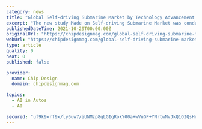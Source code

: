 ```yaml
---
category: news
title: "Global Self-driving Submarine Market by Technology Advancement and Future Outlook 2021 – Boeing, Rolls-Royce, Triton Submarines LLC"
excerpt: "The new study Made on Self-driving Submarine Market was conducted by highly qualified research professionals and industry experts to provide an in-depth analysis on the industry. The report on Self-driving Submarine Market 2021 is exhaustive and includes ..."
publishedDateTime: 2021-10-29T00:00:00Z
originalUrl: "https://chipdesignmag.com/global-self-driving-submarine-market-by-technology-advancement-and-future-outlook-2021-boeing-rolls-royce-triton-submarines-llc/"
webUrl: "https://chipdesignmag.com/global-self-driving-submarine-market-by-technology-advancement-and-future-outlook-2021-boeing-rolls-royce-triton-submarines-llc/"
type: article
quality: 0
heat: 0
published: false

provider:
  name: Chip Design
  domain: chipdesignmag.com

topics:
  - AI in Autos
  - AI

secured: "uf9k9xrf9x/ly6uw7/iUNMzp8qLGIgRokY00a+wVuGF+YNrtwNvJkQ1OIQsHewtuaLhbnFV/vrNOvtJVfknG8ezy1YzFOBh9acabuDSppoSmJXUgfsitzjCVun+KVyXEwMUt92xKREKQo9BiuHiNbQpy6Tak/ssmGkAmzsHRVGFBww369mK+eBhPSCp4nuSwPXDiAqrOvZb+aifEgGfXYXdfAMtXhe0x+HTu0NApNuaaMsAdWeE4D1qDhIy9dBnzHs2sZXXNVEJiKmg2K/w1VEl7gruYSGogydWB62oAqYiyEhKSWClIIjgcpC5kWtVZ+n9ep9c4PsOeHqm2tV2GZ1Hy1rPNN7jrLX174DwJjpU=;yYJnguD9gb5GfR2dMGrBZQ=="
---
```



